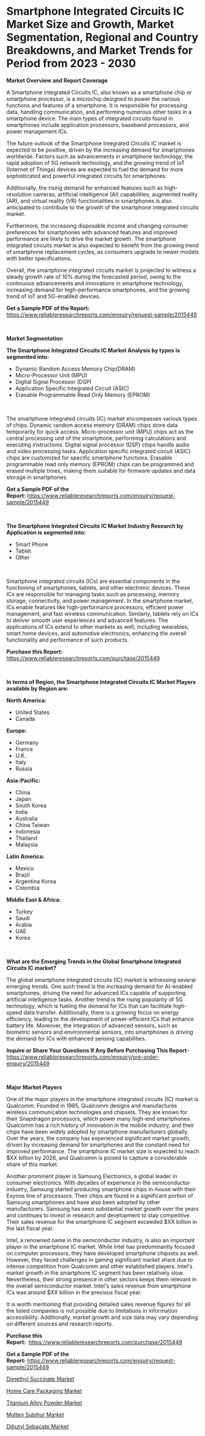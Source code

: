 <p><h1>Smartphone Integrated Circuits IC Market Size and Growth, Market Segmentation, Regional and Country Breakdowns, and Market Trends for Period from 2023 -  2030</h1></p><p><strong>Market Overview and Report Coverage</strong></p>
<p><p>A Smartphone Integrated Circuits IC, also known as a smartphone chip or smartphone processor, is a microchip designed to power the various functions and features of a smartphone. It is responsible for processing data, handling communication, and performing numerous other tasks in a smartphone device. The main types of integrated circuits found in smartphones include application processors, baseband processors, and power management ICs.</p><p>The future outlook of the Smartphone Integrated Circuits IC market is expected to be positive, driven by the increasing demand for smartphones worldwide. Factors such as advancements in smartphone technology, the rapid adoption of 5G network technology, and the growing trend of IoT (Internet of Things) devices are expected to fuel the demand for more sophisticated and powerful integrated circuits for smartphones.</p><p>Additionally, the rising demand for enhanced features such as high-resolution cameras, artificial intelligence (AI) capabilities, augmented reality (AR), and virtual reality (VR) functionalities in smartphones is also anticipated to contribute to the growth of the smartphone integrated circuits market.</p><p>Furthermore, the increasing disposable income and changing consumer preferences for smartphones with advanced features and improved performance are likely to drive the market growth. The smartphone integrated circuits market is also expected to benefit from the growing trend of smartphone replacement cycles, as consumers upgrade to newer models with better specifications.</p><p>Overall, the smartphone integrated circuits market is projected to witness a steady growth rate of 10% during the forecasted period, owing to the continuous advancements and innovations in smartphone technology, increasing demand for high-performance smartphones, and the growing trend of IoT and 5G-enabled devices.</p></p>
<p><strong>Get a Sample PDF of the Report:</strong> <a href="https://www.reliableresearchreports.com/enquiry/request-sample/2015449">https://www.reliableresearchreports.com/enquiry/request-sample/2015449</a></p>
<p>&nbsp;</p>
<p><strong>Market Segmentation</strong></p>
<p><strong>The Smartphone Integrated Circuits IC Market Analysis by types is segmented into:</strong></p>
<p><ul><li>Dynamic Random Access Memory Chip(DRAM)</li><li>Micro-Processor Unit (MPU)</li><li>Digital Signal Processor (DSP)</li><li>Application Specific Integrated Circuit (ASIC)</li><li>Erasable Programmable Read Only Memory (EPROM)</li></ul></p>
<p>&nbsp;</p>
<p><p>The smartphone integrated circuits (IC) market encompasses various types of chips. Dynamic random access memory (DRAM) chips store data temporarily for quick access. Micro-processor unit (MPU) chips act as the central processing unit of the smartphone, performing calculations and executing instructions. Digital signal processor (DSP) chips handle audio and video processing tasks. Application specific integrated circuit (ASIC) chips are customized for specific smartphone functions. Erasable programmable read only memory (EPROM) chips can be programmed and erased multiple times, making them suitable for firmware updates and data storage in smartphones.</p></p>
<p><strong>Get a Sample PDF of the Report:</strong>&nbsp;<a href="https://www.reliableresearchreports.com/enquiry/request-sample/2015449">https://www.reliableresearchreports.com/enquiry/request-sample/2015449</a></p>
<p>&nbsp;</p>
<p><strong>The Smartphone Integrated Circuits IC Market Industry Research by Application is segmented into:</strong></p>
<p><ul><li>Smart Phone</li><li>Tablet</li><li>Other</li></ul></p>
<p>&nbsp;</p>
<p><p>Smartphone integrated circuits (ICs) are essential components in the functioning of smartphones, tablets, and other electronic devices. These ICs are responsible for managing tasks such as processing, memory storage, connectivity, and power management. In the smartphone market, ICs enable features like high-performance processors, efficient power management, and fast wireless communication. Similarly, tablets rely on ICs to deliver smooth user experiences and advanced features. The applications of ICs extend to other markets as well, including wearables, smart home devices, and automotive electronics, enhancing the overall functionality and performance of such products.</p></p>
<p><strong>Purchase this Report:</strong>&nbsp; <a href="https://www.reliableresearchreports.com/purchase/2015449">https://www.reliableresearchreports.com/purchase/2015449</a></p>
<p>&nbsp;</p>
<p><strong>In terms of Region, the Smartphone Integrated Circuits IC Market Players available by Region are:</strong></p>
<p>
    <p> <strong> North America: </strong>
        <ul>
            <li>United States</li>
            <li>Canada</li>
        </ul>
        </p> 
    <p> <strong> Europe: </strong>
        <ul>
            <li>Germany</li>
            <li>France</li>
            <li>U.K.</li>
            <li>Italy</li>
            <li>Russia</li>
        </ul>
        </p> 
    <p> <strong> Asia-Pacific: </strong>
        <ul>
            <li>China</li>
            <li>Japan</li>
            <li>South Korea</li>
            <li>India</li>
            <li>Australia</li>
            <li>China Taiwan</li>
            <li>Indonesia</li>
            <li>Thailand</li>
            <li>Malaysia</li>
        </ul>
        </p> 
    <p> <strong> Latin America: </strong>
        <ul>
            <li>Mexico</li>
            <li>Brazil</li>
            <li>Argentina Korea</li>
            <li>Colombia</li>
        </ul>
        </p> 
    <p> <strong> Middle East & Africa: </strong>
        <ul>
            <li>Turkey</li>
            <li>Saudi</li>
            <li>Arabia</li>
            <li>UAE</li>
            <li>Korea</li>
        </ul>
    </p>
    </p>
<p>&nbsp;</p>
<p><strong>What are the Emerging Trends in the Global Smartphone Integrated Circuits IC market?</strong></p>
<p><p>The global smartphone integrated circuits (IC) market is witnessing several emerging trends. One such trend is the increasing demand for AI-enabled smartphones, driving the need for advanced ICs capable of supporting artificial intelligence tasks. Another trend is the rising popularity of 5G technology, which is fueling the demand for ICs that can facilitate high-speed data transfer. Additionally, there is a growing focus on energy efficiency, leading to the development of power-efficient ICs that enhance battery life. Moreover, the integration of advanced sensors, such as biometric sensors and environmental sensors, into smartphones is driving the demand for ICs with enhanced sensing capabilities.</p></p>
<p><strong>Inquire or Share Your Questions If Any Before Purchasing This Report</strong>- <a href="https://www.reliableresearchreports.com/enquiry/pre-order-enquiry/2015449">https://www.reliableresearchreports.com/enquiry/pre-order-enquiry/2015449</a></p>
<p>&nbsp;</p>
<p><strong>Major Market Players</strong></p>
<p><p>One of the major players in the smartphone integrated circuits (IC) market is Qualcomm. Founded in 1985, Qualcomm designs and manufactures wireless communication technologies and chipsets. They are known for their Snapdragon processors, which power many high-end smartphones. Qualcomm has a rich history of innovation in the mobile industry, and their chips have been widely adopted by smartphone manufacturers globally. Over the years, the company has experienced significant market growth, driven by increasing demand for smartphones and the constant need for improved performance. The smartphone IC market size is expected to reach $XX billion by 2026, and Qualcomm is poised to capture a considerable share of this market.</p><p>Another prominent player is Samsung Electronics, a global leader in consumer electronics. With decades of experience in the semiconductor industry, Samsung started producing smartphone chips in-house with their Exynos line of processors. Their chips are found in a significant portion of Samsung smartphones and have also been adopted by other manufacturers. Samsung has seen substantial market growth over the years and continues to invest in research and development to stay competitive. Their sales revenue for the smartphone IC segment exceeded $XX billion in the last fiscal year.</p><p>Intel, a renowned name in the semiconductor industry, is also an important player in the smartphone IC market. While Intel has predominantly focused on computer processors, they have developed smartphone chipsets as well. However, they faced challenges in gaining significant market share due to intense competition from Qualcomm and other established players. Intel's market growth in the smartphone IC segment has been relatively slow. Nevertheless, their strong presence in other sectors keeps them relevant in the overall semiconductor market. Intel's sales revenue from smartphone ICs was around $XX billion in the previous fiscal year.</p><p>It is worth mentioning that providing detailed sales revenue figures for all the listed companies is not possible due to limitations in information accessibility. Additionally, market growth and size data may vary depending on different sources and research reports.</p></p>
<p><strong>Purchase this Report:</strong>&nbsp;&nbsp;<a href="https://www.reliableresearchreports.com/purchase/2015449">https://www.reliableresearchreports.com/purchase/2015449</a></p>
<p></p>
<p><strong>Get a Sample PDF of the Report:</strong>&nbsp;<a href="https://www.reliableresearchreports.com/enquiry/request-sample/2015449">https://www.reliableresearchreports.com/enquiry/request-sample/2015449</a></p>
<p><p><a href="https://medium.com/@chasegibson1901/dimethyl-succinate-market-share-evolution-and-market-growth-trends-2023-2030-6f0da8db9441">Dimethyl Succinate Market</a></p><p><a href="https://medium.com/@dinafritsch/home-care-packaging-market-outlook-industry-overview-and-forecast-2023-to-2030-3b60f237adac">Home Care Packaging Market</a></p><p><a href="https://medium.com/@joshuahintz2023/titanium-alloy-powder-market-furnishes-information-on-market-share-market-trends-and-market-3b49c95d7b2b">Titanium Alloy Powder Market</a></p><p><a href="https://medium.com/@emerylittle2023/molten-sulphur-market-research-report-its-history-and-forecast-2023-to-2030-5dbd5c2a1df9">Molten Sulphur Market</a></p><p><a href="https://medium.com/@aliwilldvm/dibutyl-sebacate-market-size-reveals-the-best-marketing-channels-in-global-industry-d7fde0a80295">Dibutyl Sebacate Market</a></p></p>
